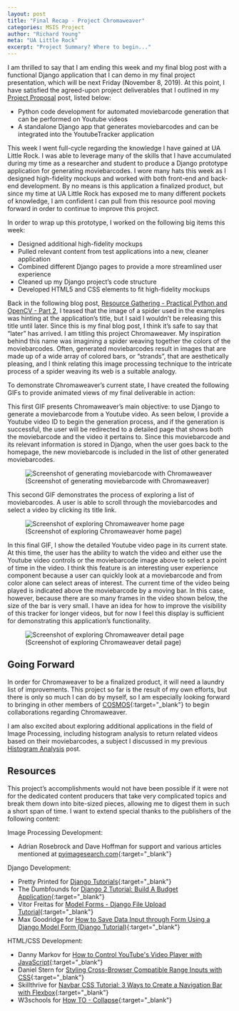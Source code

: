 ```yaml
---
layout: post
title: "Final Recap - Project Chromaweaver"
categories: MSIS Project
author: "Richard Young"
meta: "UA Little Rock"
excerpt: "Project Summary? Where to begin..."
---
```


I am thrilled to say that I am ending this week and my final blog post with a functional Django application that I can demo in my final project presentation, which will be next Friday (November 8, 2019). At this point, I have satisfied the agreed-upon project deliverables that I outlined in my [Project Proposal](https://richard-young.github.io/MSIS-Project/msis/project/2019/08/16/Project-Proposal-Accepted.html) post, listed below:

- Python code development for automated moviebarcode generation that can be performed on Youtube videos
- A standalone Django app that generates moviebarcodes and can be integrated into the YoutubeTracker application

This week I went full-cycle regarding the knowledge I have gained at UA Little Rock. I was able to leverage many of the skills that I have accumulated during my time as a researcher and student to produce a Django prototype application for generating moviebarcodes. I wore many hats this week as I designed high-fidelity mockups and worked with both front-end and back-end development. By no means is this application a finalized product, but since my time at UA Little Rock has exposed me to many different pockets of knowledge, I am confident I can pull from this resource pool moving forward in order to continue to improve this project.

In order to wrap up this prototype, I worked on the following big items this week:
- Designed additional high-fidelity mockups
- Pulled relevant content from test applications into a new, cleaner application
- Combined different Django pages to provide a more streamlined user experience
- Cleaned up my Django project’s code structure
- Developed HTML5 and CSS elements to fit high-fidelity mockups

Back in the following blog post, [Resource Gathering - Practical Python and OpenCV - Part 2](https://richard-young.github.io/MSIS-Project/msis/project/2019/08/30/Resource-Gathering-Practical-Python-and-OpenCV-Part-Two.html), I teased that the image of a spider used in the examples was hinting at the application’s title, but I said I wouldn’t be releasing this title until later. Since this is my final blog post, I think it’s safe to say that “later” has arrived. I am titling this project Chromaweaver. My inspiration behind this name was imagining a spider weaving together the colors of the moviebarcodes. Often, generated moviebarcodes result in images that are made up of a wide array of colored bars, or “strands”, that are aesthetically pleasing, and I think relating this image processing technique to the intricate process of a spider weaving its web is a suitable analogy.

To demonstrate Chromaweaver’s current state, I have created the following GIFs to provide animated views of my final deliverable in action:

This first GIF presents Chromaweaver’s main objective: to use Django to generate a moviebarcode from a Youtube video. As seen below, I provide a Youtube video ID to begin the generation process, and if the generation is successful, the user will be redirected to a detailed page that shows both the moviebarcode and the video it pertains to. Since this moviebarcode and its relevant information is stored in Django, when the user goes back to the homepage, the new moviebarcode is included in the list of other generated moviebarcodes.

<figure>
  <img src="{{ "/assets/imgs/chromaweaver_generating_barcode.gif" | relative_url }}" alt="Screenshot of generating moviebarcode with Chromaweaver">
  <figcaption>(Screenshot of generating moviebarcode with Chromaweaver)</figcaption>
</figure>

This second GIF demonstrates the process of exploring a list of moviebarcodes. A user is able to scroll through the moviebarcodes and select a video by clicking its title link.

<figure>
  <img src="{{ "/assets/imgs/chromaweaver_index_exploring.gif" | relative_url }}" alt="Screenshot of exploring Chromaweaver home page">
  <figcaption>(Screenshot of exploring Chromaweaver home page)</figcaption>
</figure>

In this final GIF, I show the detailed Youtube video page in its current state. At this time, the user has the ability to watch the video and either use the Youtube video controls or the moviebarcode image above to select a point of time in the video. I think this feature is an interesting user experience component because a user can quickly look at a moviebarcode and from color alone can select areas of interest. The current time of the video being played is indicated above the moviebarcode by a moving bar. In this case, however, because there are so many frames in the video shown below, the size of the bar is very small. I have an idea for how to improve the visibility of this tracker for longer videos, but for now I feel this display is sufficient for demonstrating this application’s functionality.

<figure>
  <img src="{{ "/assets/imgs/chromaweaver_detail_exploring.gif" | relative_url }}" alt="Screenshot of exploring Chromaweaver detail page">
  <figcaption>(Screenshot of exploring Chromaweaver detail page)</figcaption>
</figure>

## Going Forward
In order for Chromaweaver to be a finalized product, it will need a laundry list of improvements. This project so far is the result of my own efforts, but there is only so much I can do by myself, so I am especially looking forward to bringing in other members of [COSMOS](http://cosmos.ualr.edu/){:target="_blank"} to begin collaborations regarding Chromaweaver.

I am also excited about exploring additional applications in the field of Image Processing, including histogram analysis to return related videos based on their moviebarcodes, a subject I discussed in my previous [Histogram Analysis](https://richard-young.github.io/MSIS-Project/msis/project/2019/09/13/Histogram-Analysis.html) post.

## Resources
This project’s accomplishments would not have been possible if it were not for the dedicated content producers that take very complicated topics and break them down into bite-sized pieces, allowing me to digest them in such a short span of time. I want to extend special thanks to the publishers of the following content:

Image Processing Development:
- Adrian Rosebrock and Dave Hoffman for support and various articles mentioned at [pyimagesearch.com](https://www.pyimagesearch.com){:target="_blank"}

Django Development:
- Pretty Printed for [Django Tutorials](https://www.youtube.com/watch?v=QVX-etwgvJ8&list=PLXmMXHVSvS-DQfOsQdXkzEZyD0Vei7PKf){:target="_blank"}
- The Dumbfounds for [Django 2 Tutorial: Build A Budget Application](https://www.youtube.com/watch?v=en4fg1F1gRs&list=PLbpAWbHbi5rNUuLTzreCl1g212G7qgzpR){:target="_blank"}
- Vitor Freitas for [Model Forms - Django File Upload Tutorial](https://www.youtube.com/watch?v=Zx09vcYq1oc&list=PLLxk3TkuAYnpm24Ma1XenNeq1oxxRcYFT){:target="_blank"}
- Max Goodridge for [How to Save Data Input through Form Using a Django Model Form (Django Tutorial)](https://www.youtube.com/watch?v=qwE9TFNub84&t){:target="_blank"}

HTML/CSS Development:
- Danny Markov for [How to Control YouTube's Video Player with JavaScript](https://tutorialzine.com/2015/08/how-to-control-youtubes-video-player-with-javascript){:target="_blank"}
- Daniel Stern for [Styling Cross-Browser Compatible Range Inputs with CSS](https://css-tricks.com/styling-cross-browser-compatible-range-inputs-css/){:target="_blank"}
- Skillthrive for [Navbar CSS Tutorial: 3 Ways to Create a Navigation Bar with Flexbox](https://www.youtube.com/watch?v=PwWHL3RyQgk&t){:target="_blank"} 
- W3schools for [How TO - Collapse](https://www.w3schools.com/howto/howto_js_collapsible.asp){:target="_blank"}







